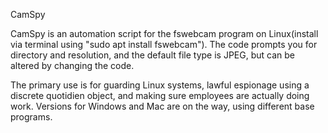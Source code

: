 CamSpy

CamSpy is an automation script for the fswebcam program on Linux(install via terminal
using "sudo apt install fswebcam"). The code prompts you for directory and resolution, and the default 
file type is JPEG, but can be altered by changing the code.

The primary use is for guarding Linux systems, lawful espionage using a discrete quotidien object,
and making sure employees are actually doing work. Versions for Windows and Mac are on the way, using different 
base programs.
